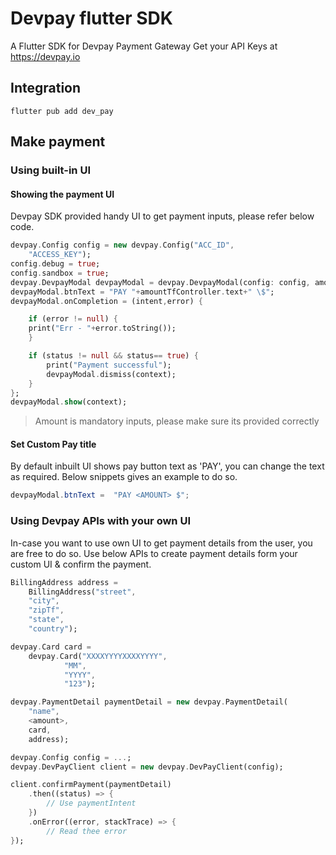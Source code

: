 # Devpay flutter SDK
A Flutter SDK for Devpay Payment Gateway Get your API Keys at https://devpay.io

## Integration


```shell
flutter pub add dev_pay
```


## Make payment
### Using built-in UI
#### Showing the payment UI
Devpay SDK provided handy UI to get payment inputs, please refer below code.
```dart
devpay.Config config = new devpay.Config("ACC_ID",
    "ACCESS_KEY");
config.debug = true;
config.sandbox = true;
devpay.DevpayModal devpayModal = devpay.DevpayModal(config: config, amount: 100);
devpayModal.btnText = "PAY "+amountTfController.text+" \$";
devpayModal.onCompletion = (intent,error) {

    if (error != null) {
    print("Err - "+error.toString());
    }

    if (status != null && status== true) {
        print("Payment successful");
        devpayModal.dismiss(context);
    }
};
devpayModal.show(context);

```
> Amount is mandatory inputs, please make sure its provided correctly

#### Set Custom Pay title
By default inbuilt UI shows pay button text as 'PAY', you can change the text as required. Below snippets gives an example to do so. 
```java
devpayModal.btnText =  "PAY <AMOUNT> $";
```

### Using Devpay APIs with your own UI
In-case you want to use own UI to get payment details from the user, you are free to do so. Use below APIs to create payment details form your custom UI & confirm the payment.
```dart
BillingAddress address =
    BillingAddress("street",
    "city",
    "zipTf",
    "state",
    "country");

devpay.Card card =
    devpay.Card("XXXXYYYYXXXXYYYY",
            "MM", 
            "YYYY", 
            "123");

devpay.PaymentDetail paymentDetail = new devpay.PaymentDetail(
    "name",
    <amount>,
    card,
    address);

devpay.Config config = ...;
devpay.DevPayClient client = new devpay.DevPayClient(config);

client.confirmPayment(paymentDetail)
    .then((status) => {
        // Use paymentIntent 
    })
    .onError((error, stackTrace) => {
        // Read thee error
});
```
